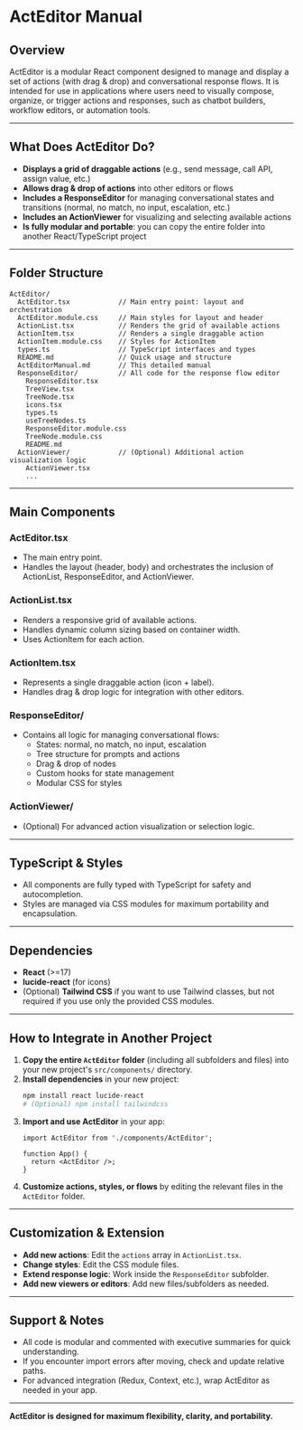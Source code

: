 # ActEditor Manual

## Overview
ActEditor is a modular React component designed to manage and display a set of actions (with drag & drop) and conversational response flows. It is intended for use in applications where users need to visually compose, organize, or trigger actions and responses, such as chatbot builders, workflow editors, or automation tools.

---

## What Does ActEditor Do?
- **Displays a grid of draggable actions** (e.g., send message, call API, assign value, etc.)
- **Allows drag & drop of actions** into other editors or flows
- **Includes a ResponseEditor** for managing conversational states and transitions (normal, no match, no input, escalation, etc.)
- **Includes an ActionViewer** for visualizing and selecting available actions
- **Is fully modular and portable**: you can copy the entire folder into another React/TypeScript project

---

## Folder Structure

```
ActEditor/
  ActEditor.tsx            // Main entry point: layout and orchestration
  ActEditor.module.css     // Main styles for layout and header
  ActionList.tsx           // Renders the grid of available actions
  ActionItem.tsx           // Renders a single draggable action
  ActionItem.module.css    // Styles for ActionItem
  types.ts                 // TypeScript interfaces and types
  README.md                // Quick usage and structure
  ActEditorManual.md       // This detailed manual
  ResponseEditor/          // All code for the response flow editor
    ResponseEditor.tsx
    TreeView.tsx
    TreeNode.tsx
    icons.tsx
    types.ts
    useTreeNodes.ts
    ResponseEditor.module.css
    TreeNode.module.css
    README.md
  ActionViewer/            // (Optional) Additional action visualization logic
    ActionViewer.tsx
    ...
```

---

## Main Components

### ActEditor.tsx
- The main entry point.
- Handles the layout (header, body) and orchestrates the inclusion of ActionList, ResponseEditor, and ActionViewer.

### ActionList.tsx
- Renders a responsive grid of available actions.
- Handles dynamic column sizing based on container width.
- Uses ActionItem for each action.

### ActionItem.tsx
- Represents a single draggable action (icon + label).
- Handles drag & drop logic for integration with other editors.

### ResponseEditor/
- Contains all logic for managing conversational flows:
  - States: normal, no match, no input, escalation
  - Tree structure for prompts and actions
  - Drag & drop of nodes
  - Custom hooks for state management
  - Modular CSS for styles

### ActionViewer/
- (Optional) For advanced action visualization or selection logic.

---

## TypeScript & Styles
- All components are fully typed with TypeScript for safety and autocompletion.
- Styles are managed via CSS modules for maximum portability and encapsulation.

---

## Dependencies
- **React** (>=17)
- **lucide-react** (for icons)
- (Optional) **Tailwind CSS** if you want to use Tailwind classes, but not required if you use only the provided CSS modules.

---

## How to Integrate in Another Project
1. **Copy the entire `ActEditor` folder** (including all subfolders and files) into your new project's `src/components/` directory.
2. **Install dependencies** in your new project:
   ```bash
   npm install react lucide-react
   # (Optional) npm install tailwindcss
   ```
3. **Import and use ActEditor** in your app:
   ```tsx
   import ActEditor from './components/ActEditor';

   function App() {
     return <ActEditor />;
   }
   ```
4. **Customize actions, styles, or flows** by editing the relevant files in the `ActEditor` folder.

---

## Customization & Extension
- **Add new actions**: Edit the `actions` array in `ActionList.tsx`.
- **Change styles**: Edit the CSS module files.
- **Extend response logic**: Work inside the `ResponseEditor` subfolder.
- **Add new viewers or editors**: Add new files/subfolders as needed.

---

## Support & Notes
- All code is modular and commented with executive summaries for quick understanding.
- If you encounter import errors after moving, check and update relative paths.
- For advanced integration (Redux, Context, etc.), wrap ActEditor as needed in your app.

---

**ActEditor is designed for maximum flexibility, clarity, and portability.** 